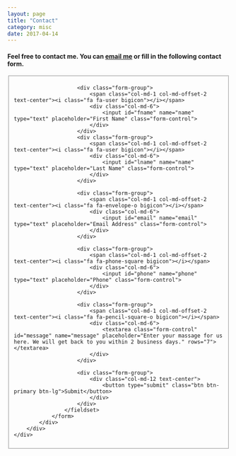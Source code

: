 ```yaml
---
layout: page
title: "Contact"
category: misc
date: 2017-04-14
---
```


<h4>Feel free to contact me. You can <a href="mailto:zhiyazuo@gmail.com">email me</a> or fill in the following contact form.</h4>

<div>
    <div class="row">
        <div class="col-md-8">
            <div class="well well-sm">
                <form class="form-horizontal" action="https://getsimpleform.com/messages?form_api_token=12275cee24b0279d0b0929f793ae8865" method="post">
                    <fieldset>

                        <div class="form-group">
                            <span class="col-md-1 col-md-offset-2 text-center"><i class="fa fa-user bigicon"></i></span>
                            <div class="col-md-6">
                                <input id="fname" name="name" type="text" placeholder="First Name" class="form-control">
                            </div>
                        </div>
                        <div class="form-group">
                            <span class="col-md-1 col-md-offset-2 text-center"><i class="fa fa-user bigicon"></i></span>
                            <div class="col-md-6">
                                <input id="lname" name="name" type="text" placeholder="Last Name" class="form-control">
                            </div>
                        </div>

                        <div class="form-group">
                            <span class="col-md-1 col-md-offset-2 text-center"><i class="fa fa-envelope-o bigicon"></i></span>
                            <div class="col-md-6">
                                <input id="email" name="email" type="text" placeholder="Email Address" class="form-control">
                            </div>
                        </div>

                        <div class="form-group">
                            <span class="col-md-1 col-md-offset-2 text-center"><i class="fa fa-phone-square bigicon"></i></span>
                            <div class="col-md-6">
                                <input id="phone" name="phone" type="text" placeholder="Phone" class="form-control">
                            </div>
                        </div>

                        <div class="form-group">
                            <span class="col-md-1 col-md-offset-2 text-center"><i class="fa fa-pencil-square-o bigicon"></i></span>
                            <div class="col-md-6">
                                <textarea class="form-control" id="message" name="message" placeholder="Enter your massage for us here. We will get back to you within 2 business days." rows="7"></textarea>
                            </div>
                        </div>

                        <div class="form-group">
                            <div class="col-md-12 text-center">
                                <button type="submit" class="btn btn-primary btn-lg">Submit</button>
                            </div>
                        </div>
                    </fieldset>
                </form>
            </div>
        </div>
    </div>
</div>

